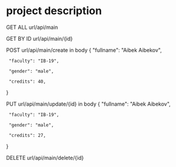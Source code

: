 # project description
GET ALL
url/api/main

GET BY ID
url/api/main/{id}

POST
url/api/main/create
in body 
{
     "fullname": "Aibek Aibekov",
    
     "faculty": "IB-19",

     "gender": "male",
    
     "credits": 40,
}

PUT
url/api/main/update/{id}
in body
{
     "fullname": "Aibek Aibekov",
    
     "faculty": "IB-19",

     "gender": "male",
    
     "credits": 27,
}

DELETE
url/api/main/delete/{id}

